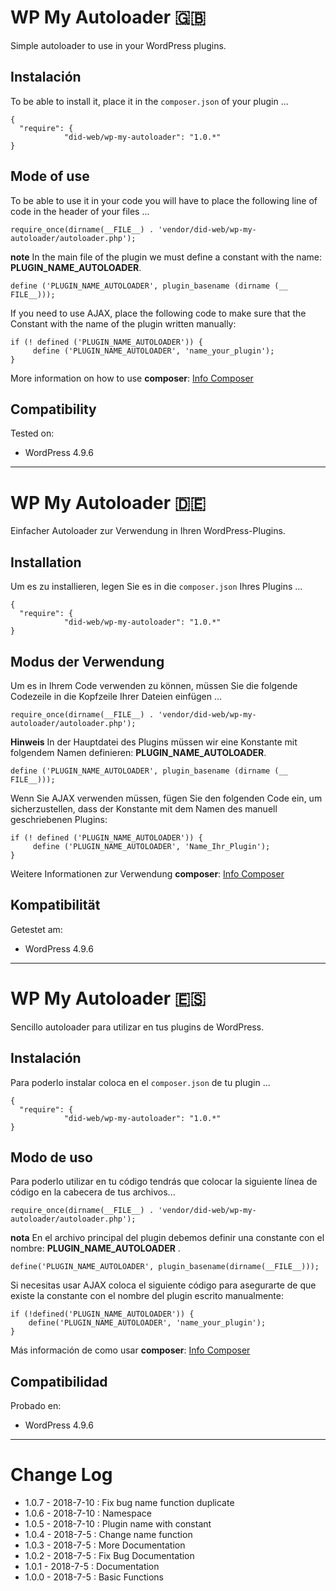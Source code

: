 # WP My Autoloader :gb:

Simple autoloader to use in your WordPress plugins.

## Instalación

To be able to install it, place it in the `composer.json` of your plugin ...

```
{
  "require": {
            "did-web/wp-my-autoloader": "1.0.*"
}
```

## Mode of use

To be able to use it in your code you will have to place the following line of code in the header of your files ...


```
require_once(dirname(__FILE__) . 'vendor/did-web/wp-my-autoloader/autoloader.php');

```

**note** In the main file of the plugin we must define a constant with the name: **PLUGIN_NAME_AUTOLOADER**.

```
define ('PLUGIN_NAME_AUTOLOADER', plugin_basename (dirname (__ FILE__)));

```

If you need to use AJAX, place the following code to make sure that the
Constant with the name of the plugin written manually:


```
if (! defined ('PLUGIN_NAME_AUTOLOADER')) {
     define ('PLUGIN_NAME_AUTOLOADER', 'name_your_plugin');
}

```


More information on how to use **composer**: [Info Composer](https://getcomposer.org/)


## Compatibility

Tested on:

* WordPress 4.9.6


---

# WP My Autoloader :de:

Einfacher Autoloader zur Verwendung in Ihren WordPress-Plugins.

## Installation

Um es zu installieren, legen Sie es in die `composer.json` Ihres Plugins ...

```
{
  "require": {
            "did-web/wp-my-autoloader": "1.0.*"
}
```

## Modus der Verwendung

Um es in Ihrem Code verwenden zu können, müssen Sie die folgende Codezeile in die Kopfzeile Ihrer Dateien einfügen ...


```
require_once(dirname(__FILE__) . 'vendor/did-web/wp-my-autoloader/autoloader.php');

```

**Hinweis** In der Hauptdatei des Plugins müssen wir eine Konstante mit folgendem Namen definieren: **PLUGIN_NAME_AUTOLOADER**.

```
define ('PLUGIN_NAME_AUTOLOADER', plugin_basename (dirname (__ FILE__)));

```

Wenn Sie AJAX verwenden müssen, fügen Sie den folgenden Code ein, um sicherzustellen, dass der
Konstante mit dem Namen des manuell geschriebenen Plugins:


```
if (! defined ('PLUGIN_NAME_AUTOLOADER')) {
     define ('PLUGIN_NAME_AUTOLOADER', 'Name_Ihr_Plugin');
}

```


Weitere Informationen zur Verwendung  **composer**: [Info Composer](https://getcomposer.org/)


## Kompatibilität

Getestet am:

* WordPress 4.9.6

---

# WP My Autoloader :es:

Sencillo autoloader para utilizar en tus plugins de WordPress.

## Instalación

Para poderlo instalar coloca en el `composer.json` de tu plugin ...

```
{
  "require": {
            "did-web/wp-my-autoloader": "1.0.*"
}
```

## Modo de uso

Para poderlo utilizar en tu código tendrás que colocar la siguiente línea de código en la cabecera de tus archivos...


```
require_once(dirname(__FILE__) . 'vendor/did-web/wp-my-autoloader/autoloader.php');

```

**nota** En el archivo principal del plugin debemos definir una constante con el nombre: **PLUGIN_NAME_AUTOLOADER** .

```
define('PLUGIN_NAME_AUTOLOADER', plugin_basename(dirname(__FILE__)));

```

Si necesitas usar AJAX coloca el siguiente código para asegurarte de que existe la
constante con el nombre del plugin escrito manualmente:


```
if (!defined('PLUGIN_NAME_AUTOLOADER')) {
    define('PLUGIN_NAME_AUTOLOADER', 'name_your_plugin');
}

```

Más información de como usar **composer**: [Info Composer](https://getcomposer.org/)

## Compatibilidad

Probado en:

* WordPress 4.9.6

---

# Change Log

* 1.0.7 - 2018-7-10 : Fix bug name function duplicate
* 1.0.6 - 2018-7-10 : Namespace
* 1.0.5 - 2018-7-10 : Plugin name with constant
* 1.0.4 - 2018-7-5 : Change name function
* 1.0.3 - 2018-7-5 : More Documentation
* 1.0.2 - 2018-7-5 : Fix Bug Documentation
* 1.0.1 - 2018-7-5 : Documentation
* 1.0.0 - 2018-7-5 : Basic Functions
